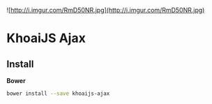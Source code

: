 ![http://i.imgur.com/RmD50NR.jpg](http://i.imgur.com/RmD50NR.jpg)

# KhoaiJS Ajax

## Install

**Bower**

```bash
bower install --save khoaijs-ajax
```